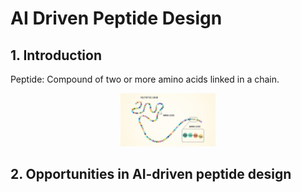 # AI Driven Peptide Design

## 1. Introduction
Peptide: Compound of two or more amino acids linked in a chain.
<p align="center">
    <img width="30%" src="https://raw.githubusercontent.com/saracarolina12/Courses/master/MUFRAMEX_2022/imgs/aminoAcids.jpg"> </img>
</p>


## 2. Opportunities in AI-driven peptide design